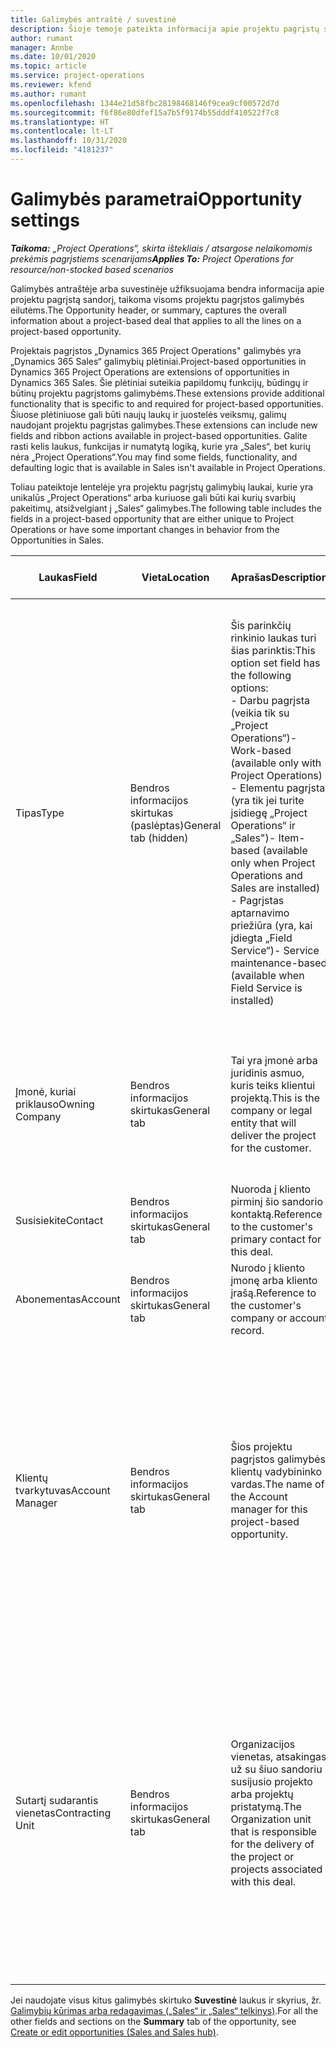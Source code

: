 ```yaml
---
title: Galimybės antraštė / suvestinė
description: Šioje temoje pateikta informacija apie projektu pagrįstų sandorių ir projektu pagrįstų galimybių eilutes.
author: rumant
manager: Annbe
ms.date: 10/01/2020
ms.topic: article
ms.service: project-operations
ms.reviewer: kfend
ms.author: rumant
ms.openlocfilehash: 1344e21d58fbc28198468146f9cea9cf00572d7d
ms.sourcegitcommit: f6f86e80dfef15a7b5f9174b55dddf410522f7c8
ms.translationtype: HT
ms.contentlocale: lt-LT
ms.lasthandoff: 10/31/2020
ms.locfileid: "4181237"
---
```

# <a name="opportunity-settings"></a><span data-ttu-id="860da-103">Galimybės parametrai</span><span class="sxs-lookup"><span data-stu-id="860da-103">Opportunity settings</span></span>

<span data-ttu-id="860da-104">_**Taikoma:** „Project Operations“, skirta ištekliais / atsargose nelaikomomis prekėmis pagrįstiems scenarijams_</span><span class="sxs-lookup"><span data-stu-id="860da-104">_**Applies To:** Project Operations for resource/non-stocked based scenarios_</span></span>


<span data-ttu-id="860da-105">Galimybės antraštėje arba suvestinėje užfiksuojama bendra informacija apie projektu pagrįstą sandorį, taikoma visoms projektu pagrįstos galimybės eilutėms.</span><span class="sxs-lookup"><span data-stu-id="860da-105">The Opportunity header, or summary, captures the overall information about a project-based deal that applies to all the lines on a project-based opportunity.</span></span>

<span data-ttu-id="860da-106">Projektais pagrįstos „Dynamics 365 Project Operations" galimybės yra „Dynamics 365 Sales“ galimybių plėtiniai.</span><span class="sxs-lookup"><span data-stu-id="860da-106">Project-based opportunities in Dynamics 365 Project Operations are extensions of opportunities in Dynamics 365 Sales.</span></span> <span data-ttu-id="860da-107">Šie plėtiniai suteikia papildomų funkcijų, būdingų ir būtinų projektu pagrįstoms galimybėms.</span><span class="sxs-lookup"><span data-stu-id="860da-107">These extensions provide additional functionality that is specific to and required for project-based opportunities.</span></span> <span data-ttu-id="860da-108">Šiuose plėtiniuose gali būti naujų laukų ir juostelės veiksmų, galimų naudojant projektu pagrįstas galimybes.</span><span class="sxs-lookup"><span data-stu-id="860da-108">These extensions can include new fields and ribbon actions available in project-based opportunities.</span></span> <span data-ttu-id="860da-109">Galite rasti kelis laukus, funkcijas ir numatytą logiką, kurie yra „Sales“, bet kurių nėra „Project Operations“.</span><span class="sxs-lookup"><span data-stu-id="860da-109">You may find some fields, functionality, and defaulting logic that is available in Sales isn't available in Project Operations.</span></span>

<span data-ttu-id="860da-110">Toliau pateiktoje lentelėje yra projektu pagrįstų galimybių laukai, kurie yra unikalūs „Project Operations“ arba kuriuose gali būti kai kurių svarbių pakeitimų, atsižvelgiant į „Sales“ galimybes.</span><span class="sxs-lookup"><span data-stu-id="860da-110">The following table includes the fields in a project-based opportunity that are either unique to Project Operations or have some important changes in behavior from the Opportunities in Sales.</span></span>

| <span data-ttu-id="860da-111">**Laukas**</span><span class="sxs-lookup"><span data-stu-id="860da-111">**Field**</span></span> | <span data-ttu-id="860da-112">**Vieta**</span><span class="sxs-lookup"><span data-stu-id="860da-112">**Location**</span></span> | <span data-ttu-id="860da-113">**Aprašas**</span><span class="sxs-lookup"><span data-stu-id="860da-113">**Description**</span></span> | <span data-ttu-id="860da-114">**Tolesnis poveikis**</span><span class="sxs-lookup"><span data-stu-id="860da-114">**Downstream impact**</span></span> |
| --- | --- | --- | --- |
| <span data-ttu-id="860da-115">Tipas</span><span class="sxs-lookup"><span data-stu-id="860da-115">Type</span></span> | <span data-ttu-id="860da-116">Bendros informacijos skirtukas (paslėptas)</span><span class="sxs-lookup"><span data-stu-id="860da-116">General tab (hidden)</span></span> | <span data-ttu-id="860da-117">Šis parinkčių rinkinio laukas turi šias parinktis:</span><span class="sxs-lookup"><span data-stu-id="860da-117">This option set field has the following options:</span></span></br><span data-ttu-id="860da-118">- Darbu pagrįsta (veikia tik su „Project Operations“)</span><span class="sxs-lookup"><span data-stu-id="860da-118">- Work-based (available only with Project Operations)</span></span></br><span data-ttu-id="860da-119">- Elementu pagrįsta (yra tik jei turite įsidiegę „Project Operations“ ir „Sales")</span><span class="sxs-lookup"><span data-stu-id="860da-119">- Item-based (available only when Project Operations and Sales are installed)</span></span></br><span data-ttu-id="860da-120">- Pagrįstas aptarnavimo priežiūra (yra, kai įdiegta „Field Service“)</span><span class="sxs-lookup"><span data-stu-id="860da-120">- Service maintenance-based (available when Field Service is installed)</span></span> | <span data-ttu-id="860da-121">Kai naudojate „Project Operations“, ši lauko reikšmė automatiškai nustatoma kaip **Darbu pagrįsta**, kuri galimybę suklasifikuoja kaip projektu pagrįstą.</span><span class="sxs-lookup"><span data-stu-id="860da-121">When you use Project Operations, this field value is automatically set to **Work-based** which classifies the Opportunity as project-based.</span></span> <span data-ttu-id="860da-122">Galimybė turi būti pagrįsta projektu, kad būtų galima įjungti visus su projektu susijusius išplėtimus ir funkcijas tolesniuose šio sandorio procesuose.</span><span class="sxs-lookup"><span data-stu-id="860da-122">An Opportunity should be project-based to enable all project-specific extensions and functionality in the downstream sales process for this deal.</span></span> |
| <span data-ttu-id="860da-123">Įmonė, kuriai priklauso</span><span class="sxs-lookup"><span data-stu-id="860da-123">Owning Company</span></span> | <span data-ttu-id="860da-124">Bendros informacijos skirtukas</span><span class="sxs-lookup"><span data-stu-id="860da-124">General tab</span></span> | <span data-ttu-id="860da-125">Tai yra įmonė arba juridinis asmuo, kuris teiks klientui projektą.</span><span class="sxs-lookup"><span data-stu-id="860da-125">This is the company or legal entity that will deliver the project for the customer.</span></span> | <span data-ttu-id="860da-126">Ši lauko informacija bus nukopijuota į atitinkamą projekto pasiūlymo lauką, sukurtą pagal šią galimybę.</span><span class="sxs-lookup"><span data-stu-id="860da-126">This field information will be copied to the corresponding field on the Project quote that is created from this Opportunity.</span></span> |
| <span data-ttu-id="860da-127">Susisiekite</span><span class="sxs-lookup"><span data-stu-id="860da-127">Contact</span></span> | <span data-ttu-id="860da-128">Bendros informacijos skirtukas</span><span class="sxs-lookup"><span data-stu-id="860da-128">General tab</span></span> | <span data-ttu-id="860da-129">Nuoroda į kliento pirminį šio sandorio kontaktą.</span><span class="sxs-lookup"><span data-stu-id="860da-129">Reference to the customer's primary contact for this deal.</span></span> | |
| <span data-ttu-id="860da-130">Abonementas</span><span class="sxs-lookup"><span data-stu-id="860da-130">Account</span></span> | <span data-ttu-id="860da-131">Bendros informacijos skirtukas</span><span class="sxs-lookup"><span data-stu-id="860da-131">General tab</span></span> | <span data-ttu-id="860da-132">Nurodo į kliento įmonę arba kliento įrašą.</span><span class="sxs-lookup"><span data-stu-id="860da-132">Reference to the customer's company or account record.</span></span> | |
| <span data-ttu-id="860da-133">Klientų tvarkytuvas</span><span class="sxs-lookup"><span data-stu-id="860da-133">Account Manager</span></span> | <span data-ttu-id="860da-134">Bendros informacijos skirtukas</span><span class="sxs-lookup"><span data-stu-id="860da-134">General tab</span></span> | <span data-ttu-id="860da-135">Šios projektu pagrįstos galimybės klientų vadybininko vardas.</span><span class="sxs-lookup"><span data-stu-id="860da-135">The name of the Account manager for this project-based opportunity.</span></span> | <span data-ttu-id="860da-136">Klientų vadybininkas yra atsakingas už ryšių su klientu viso projekto metu valdymą.</span><span class="sxs-lookup"><span data-stu-id="860da-136">The Account manager is responsible for managing the relationship with the customer through the completion of this project.</span></span> <span data-ttu-id="860da-137">Remiantis rezervuojamų išteklių įrašo susiejimu su klientų vadybininku, sutartį sudarantis vienetas laikomas numatytuoju.</span><span class="sxs-lookup"><span data-stu-id="860da-137">Based on the bookable resource record tied to the Account manager, the contracting unit is defaulted.</span></span> |
| <span data-ttu-id="860da-138">Sutartį sudarantis vienetas</span><span class="sxs-lookup"><span data-stu-id="860da-138">Contracting Unit</span></span> | <span data-ttu-id="860da-139">Bendros informacijos skirtukas</span><span class="sxs-lookup"><span data-stu-id="860da-139">General tab</span></span> | <span data-ttu-id="860da-140">Organizacijos vienetas, atsakingas už su šiuo sandoriu susijusio projekto arba projektų pristatymą.</span><span class="sxs-lookup"><span data-stu-id="860da-140">The Organization unit that is responsible for the delivery of the project or projects associated with this deal.</span></span> | <span data-ttu-id="860da-141">Sutartį sudarantis vienetas yra įmonės padalinys, kuris vykdys projektus po to, kai sandoris bus uždarytas.</span><span class="sxs-lookup"><span data-stu-id="860da-141">The contracting unit is the division of the company that will complete the project(s) after the deal is closed.</span></span> <span data-ttu-id="860da-142">Kiekvienas sutartį sudarantis vienetas turi valiutą, o ši valiuta naudojama projekto metu padarytoms sąmatinėms ir faktinėms išlaidoms.</span><span class="sxs-lookup"><span data-stu-id="860da-142">Every contracting unit has a currency, and this currency is used to report estimated and actual costs incurred during the project.</span></span> |

<span data-ttu-id="860da-143">Jei naudojate visus kitus galimybės skirtuko **Suvestinė** laukus ir skyrius, žr. [Galimybių kūrimas arba redagavimas („Sales“ ir „Sales“ telkinys)](https://docs.microsoft.com/dynamics365/sales-enterprise/create-edit-opportunity-sales).</span><span class="sxs-lookup"><span data-stu-id="860da-143">For all the other fields and sections on the **Summary** tab of the opportunity, see [Create or edit opportunities (Sales and Sales hub)](https://docs.microsoft.com/dynamics365/sales-enterprise/create-edit-opportunity-sales).</span></span>
